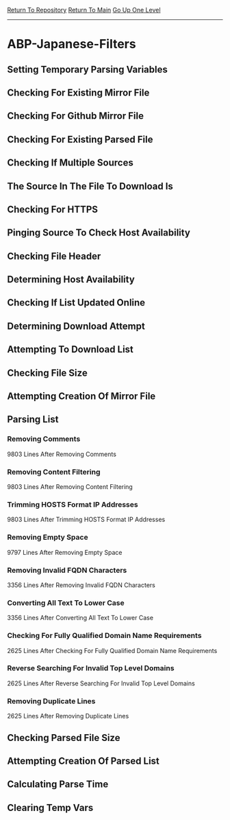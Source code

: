 [Return To Repository](https://github.com/deathbybandaid/piholeparser/)
[Return To Main](https://github.com/deathbybandaid/piholeparser/blob/master/RecentRunLogs/Mainlog.md)
[Go Up One Level](https://github.com/deathbybandaid/piholeparser/blob/master/RecentRunLogs/TopLevelScripts/30-Processing-External-Blacklists.md)
____________________________________
# ABP-Japanese-Filters
## Setting Temporary Parsing Variables
## Checking For Existing Mirror File
## Checking For Github Mirror File
## Checking For Existing Parsed File
## Checking If Multiple Sources
## The Source In The File To Download Is
## Checking For HTTPS
## Pinging Source To Check Host Availability
## Checking File Header
## Determining Host Availability
## Checking If List Updated Online
## Determining Download Attempt
## Attempting To Download List
## Checking File Size
## Attempting Creation Of Mirror File
## Parsing List
### Removing Comments
9803 Lines After Removing Comments
### Removing Content Filtering
9803 Lines After Removing Content Filtering
### Trimming HOSTS Format IP Addresses
9803 Lines After Trimming HOSTS Format IP Addresses
### Removing Empty Space
9797 Lines After Removing Empty Space
### Removing Invalid FQDN Characters
3356 Lines After Removing Invalid FQDN Characters
### Converting All Text To Lower Case
3356 Lines After Converting All Text To Lower Case
### Checking For Fully Qualified Domain Name Requirements
2625 Lines After Checking For Fully Qualified Domain Name Requirements
### Reverse Searching For Invalid Top Level Domains
2625 Lines After Reverse Searching For Invalid Top Level Domains
### Removing Duplicate Lines
2625 Lines After Removing Duplicate Lines
## Checking Parsed File Size
## Attempting Creation Of Parsed List
## Calculating Parse Time
## Clearing Temp Vars
